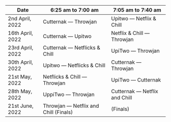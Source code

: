 | Date             | 6:25 am to 7:00 am                    | 7:05 am to 7:40 am            |
|------------------|---------------------------------------|-------------------------------|
| 2nd April, 2022  | Cutternak — Throwjan                  | Upitwo — Netflix & Chill      |
| 16th April, 2022 | Cutternak — Upitwo                    | Netflix & Chill — Throwjan    |
| 23rd April, 2022 | Cutternak — Netflicks & Chill         | UpiTwo — Throwjan             |
| 30th April, 2022 | Upitwo — Netflicks & Chill            | Cutternak — Throwjan          |
| 21st May, 2022   | Netflicks & Chill — Throwjan          | UpiTwo — Cutternak            |
| 28th May, 2022   | UppiTwo — Throwjan                    | Cutternak — Netflix and Chill |
| 21st June, 2022  | Throwjan — Netflix and Chill (Finals) | (Finals)                      |
